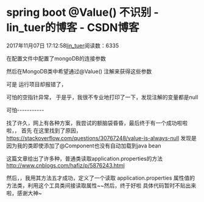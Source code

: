 
# spring boot @Value() 不识别 - lin_tuer的博客 - CSDN博客


2017年11月07日 17:12:58[lin_tuer](https://me.csdn.net/lin_tuer)阅读数：6335


在配置文件中配置了mongoDB的连接参数


然后在MongoDB类中希望通过@Value() 注解来获得这些参数


可是 运行项目却报错了，

可怕的空指针异常，
于是乎，我很不专业地打印了一下，发现注解的变量都是null


可怕-----------

找了许久，网上有各种方案，我尝试的额脑袋昏昏，最后终于有一个成功啦啦啦，，
首先 在这里找到了原因，https://stackoverflow.com/questions/30767248/value-is-always-null
发现是因为我的类即使添加了@Component也没有自动加载到java bean

这篇文章给出了许多种，普通类读取application.properties的方法
http://www.cnblogs.com/hafiz/p/5876243.html

然后，，我用其方法五才成功，定义了一个读取 application.properties 属性值的方法类，利用这个工具类间接读取属性~~然后，终于好啦
具体代码暂时不贴出来啦，感谢大神~

